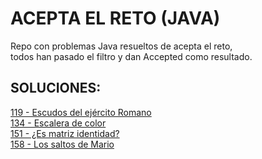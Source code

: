 # ACEPTA EL RETO (JAVA)
Repo con problemas Java resueltos de acepta el reto, <br/>todos han pasado el filtro y dan Accepted como resultado.
## SOLUCIONES:</br>
[119 - Escudos del ejército Romano](https://github.com/sergiogh7/acepta-el-reto-java/tree/119-Escudos_del_ejercito_romano) </br>
[134 - Escalera de color](https://github.com/sergiogh7/acepta-el-reto-java/tree/134-Escalera_de_color) </br>
[151 - ¿Es matriz identidad?](https://github.com/sergiogh7/acepta-el-reto-java/tree/151-Es_matriz_identidad) </br>
[158 - Los saltos de Mario](https://github.com/sergiogh7/acepta-el-reto-java/tree/158-Los_saltos_de_Mario) </br>
